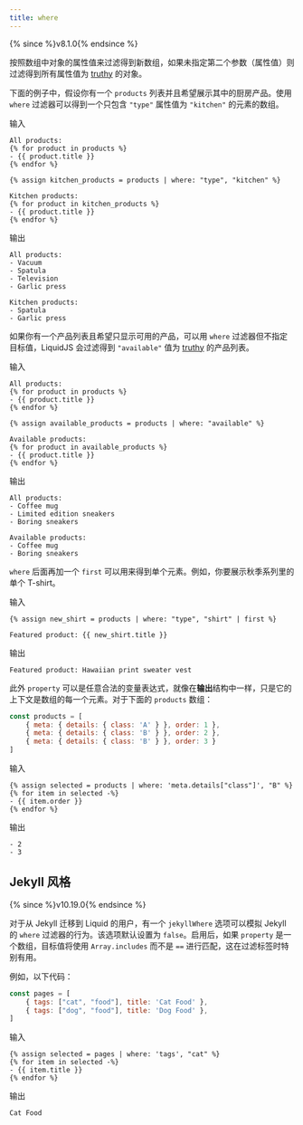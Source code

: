 ```yaml
---
title: where
---
```


{% since %}v8.1.0{% endsince %}

按照数组中对象的属性值来过滤得到新数组，如果未指定第二个参数（属性值）则过滤得到所有属性值为 [truthy][truthy] 的对象。

下面的例子中，假设你有一个 `products` 列表并且希望展示其中的厨房产品。使用 `where` 过滤器可以得到一个只包含 `"type"` 属性值为 `"kitchen"` 的元素的数组。

输入
```liquid
All products:
{% for product in products %}
- {{ product.title }}
{% endfor %}

{% assign kitchen_products = products | where: "type", "kitchen" %}

Kitchen products:
{% for product in kitchen_products %}
- {{ product.title }}
{% endfor %}
```

输出
```text
All products:
- Vacuum
- Spatula
- Television
- Garlic press

Kitchen products:
- Spatula
- Garlic press
```

如果你有一个产品列表且希望只显示可用的产品，可以用 `where` 过滤器但不指定目标值，LiquidJS 会过滤得到 `"available"` 值为 [truthy][truthy] 的产品列表。

输入
```liquid
All products:
{% for product in products %}
- {{ product.title }}
{% endfor %}

{% assign available_products = products | where: "available" %}

Available products:
{% for product in available_products %}
- {{ product.title }}
{% endfor %}
```

输出
```text
All products:
- Coffee mug
- Limited edition sneakers
- Boring sneakers

Available products:
- Coffee mug
- Boring sneakers
```

`where` 后面再加一个 `first` 可以用来得到单个元素。例如，你要展示秋季系列里的单个 T-shirt。

输入
```liquid
{% assign new_shirt = products | where: "type", "shirt" | first %}

Featured product: {{ new_shirt.title }}
```

输出
```text
Featured product: Hawaiian print sweater vest
```

此外 `property` 可以是任意合法的变量表达式，就像在**输出**结构中一样，只是它的上下文是数组的每一个元素。对于下面的 `products` 数组：

```javascript
const products = [
    { meta: { details: { class: 'A' } }, order: 1 },
    { meta: { details: { class: 'B' } }, order: 2 },
    { meta: { details: { class: 'B' } }, order: 3 }
]
```

输入
```liquid
{% assign selected = products | where: 'meta.details["class"]', "B" %}
{% for item in selected -%}
- {{ item.order }}
{% endfor %}
```

输出
```text
- 2
- 3
```

## Jekyll 风格

{% since %}v10.19.0{% endsince %}

对于从 Jekyll 迁移到 Liquid 的用户，有一个 `jekyllWhere` 选项可以模拟 Jekyll 的 `where` 过滤器的行为。该选项默认设置为 `false`。启用后，如果 `property` 是一个数组，目标值将使用 `Array.includes` 而不是 `==` 进行匹配，这在过滤标签时特别有用。

例如，以下代码：

```javascript
const pages = [
    { tags: ["cat", "food"], title: 'Cat Food' },
    { tags: ["dog", "food"], title: 'Dog Food' },
]
```

输入
```liquid
{% assign selected = pages | where: 'tags', "cat" %}
{% for item in selected -%}
- {{ item.title }}
{% endfor %}
```

输出
```text
Cat Food
```

[truthy]: ../tutorials/truthy-and-falsy.html

